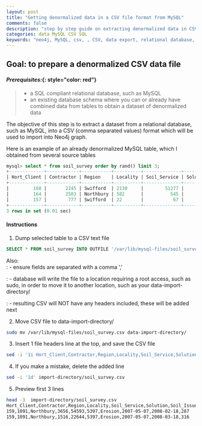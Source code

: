 ```yaml
---
layout: post
title: "Getting denormalized data in a CSV file format from MySQL"
comments: false
description: "step by step guide on extracting denormalized data in CSV format from MySQL"
categories: data MySQL CSV SQL
keywords: "neo4j, MySQL, csv, , CSV, data export, relational database, denormalized"
---
```


## Goal: to prepare a denormalized CSV data file

#### *Prerequisites:*{: style="color: red"}

> - a SQL compliant relational database, such as MySQL
> - an existing database schema where you can or already have combined data from tables to obtain a dataset of denormalized data

The objective of this step is to extract a dataset from a relational database, such as MySQL, into a CSV (comma separated values) format which will be used to import into Neo4j graph.

Here is an example of an already denormalized MySQL table, which I obtained from several source tables

```sql
mysql> select * from soil_survey order by rand() limit 3;
+-------------+------------+-----------+----------+--------------+----------+---------------+---------------+---------------+--------------+
| Hort_Client | Contractor | Region    | Locality | Soil_Service | Solution | Soil_Issue    | Date_Reported | Date_Actioned | DaysToAction |
+-------------+------------+-----------+----------+--------------+----------+---------------+---------------+---------------+--------------+
|         168 |       2245 | Swifford  | 2130     |        51277 |     2118 | Compaction    | 2010-12-27    | 2011-03-14    |           77 |
|         164 |       2503 | Northbury | 502      |          545 |     7866 | Acidification | 2010-06-28    | 2010-12-06    |          161 |
|         157 |        777 | Swifford  | 22       |           67 |     5739 | Erosion       | 2013-12-23    | 2014-04-14    |          112 |
+-------------+------------+-----------+----------+--------------+----------+---------------+---------------+---------------+--------------+
3 rows in set (0.01 sec)

```

#### Instructions

1. Dump selected table to a CSV text file

```sql
SELECT * FROM soil_survey INTO OUTFILE '/var/lib/mysql-files/soil_survey.csv' FIELDS TERMINATED BY ',' LINES TERMINATED BY '\n';
```
Also:  
  : - ensure fields are separated with a comma ','
  
  : - database will write the file to a location requiring a root access, such as sudo, in order to move it to another location, such as your data-import-directory/
  
  : - resulting CSV will NOT have any headers included, these will be added next

2. Move CSV file to data-import-directory/

```bash
sudo mv /var/lib/mysql-files/soil_survey.csv data-import-directory/
```

3. Insert 1 file headers line at the top, and save the CSV file

```bash
sed -i '1i Hort_Client,Contractor,Region,Locality,Soil_Service,Solution,Soil_Issue,Date_Reported,Date_Actioned,DaysToAction' data-import-directory/soil_survey.csv
```

4. If you make a mistake, delete the added line 
```bash
sed -i '1d' import-directory/soil_survey.csv
```

5. Preview first 3 lines
```bash
head -3  import-directory/soil_survey.csv
Hort_Client,Contractor,Region,Locality,Soil_Service,Solution,Soil_Issue,Date_Reported,Date_Actioned,DaysToAction
159,1091,Northbury,3656,54593,5397,Erosion,2007-05-07,2008-02-18,287
159,1091,Northbury,1516,22644,5397,Erosion,2007-05-07,2008-03-18,316
```
